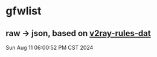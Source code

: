# gfwlist
## raw -> json, based on [v2ray-rules-dat](https://github.com/Loyalsoldier/v2ray-rules-dat)
Sun Aug 11 06:00:52 PM CST 2024

